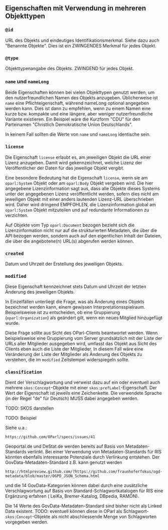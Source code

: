 Eigenschaften mit Verwendung in mehreren Objekttypen
----------------------------------------------------

### `@id`

URL des Objekts und eindeutiges Identifikationsmerkmal. Siehe dazu auch "Benannte Objekte".
Dies ist ein ZWINGENDES Merkmal für jedes Objekt.

### `@type`

Objekttypenangabe des Objekts. ZWINGEND für jedes Objekt.

### `name` und `nameLong`

Beide Eigenschaften können bei vielen Objekttypen genutzt werden, um den nutzerfreundlichen
Namen des Objekts anzugeben. Üblicherweise ist `name` eine Pflichteigenschaft, während
nameLong optional angegeben werden kann. Dies ist dann zu empfehlen, wenn zu einem Namen
eine kurze bzw. kompakte und eine längere, aber weniger nutzerfreundliche Variante
existieren. Ein Beispiel wäre die Kurzform "CDU" für den Parteinamen "Christlich Demokratische
Union Deutschlands".

In keinem Fall sollten die Werte von `name` und `nameLong` identische sein.

### `license`

Die Eigenschaft `license` erlaubt es, am jeweiligen Objekt die URL einer Lizenz
anzugeben. Damit wird gekennzeichnet, welche Lizenz der Veröffentlicher der
Daten für das jeweilige Objekt vergibt.

Eine besondere Bedeutung hat die Eigenschaft `license`, wenn sie am `oparl:System` Objekt oder am `oparl:Body`
Objekt vergeben wird. Die hier angegebene Lizenzinformation sagt aus, dass alle
Objekte dieses Systems unter der angegebenen Lizenz veröffentlicht werden, sofern
dies nicht am jeweiligen Objekt mit einer anders lautenden Lizenz-URL überschrieben
wird. Daher wird dringend EMPFOHLEN, die Lizenzinformation global am `oparl:System`
Objekt mitzuteilen und auf redundante Informationen zu verzichten.

Auf Objekte vom Typ `oparl:Document` bezogen bezieht sich die Lizenzinformation
nicht nur auf die strukturierten Metadaten, die über die API bezogen werden, sondern
auch auf den eigentlichen Inhalt der Dateien, die über die angebotene(n) URL(s)
abgerufen werden können.

### `created`

Datum und Uhrzeit der Erstellung des jeweiligen Objekts.

### `modified`

Diese Eigenschaft kennzeichnet stets Datum und Uhrzeit der letzten Änderung des
jeweiligen Objekts.

In Einzelfällen unterliegt die Frage, was als Änderung eines Objekts bezeichnet werden
kann, einem gewissen Interpretationsspielraum. Beispielsweise ist zu entscheiden,
ob eine Gruppierung (`oparl:Organization`) als geändert gilt, wenn ein neues Mitglied 
hinzugefügt wurde.

Diese Frage sollte aus Sicht des OParl-Clients beantwortet werden. Wenn beispielsweise
eine Gruppierung vom Server grundsätzlich mit der Liste der URLs aller Mitglieder ausgegeben
wird, umfasst das Objekt aus Sicht des Clients eben auch die Liste der Mitglieder. In diesem
Fall wäre eine Veränderung der Liste der Mitglieder als Änderung des Objekts zu verstehen,
die im `modified` Zeitstempel widerspiegeln sollte.

### `classification`

Dient der Verschlagwortung und verweist dazu auf ein oder eventuell auch mehrere `skos:Concept`-Objekte mit einer `skos:prefLabel`-Eigenschaft. Der Wert der Eigenschaft ist jeweils eine Zeichenkette. Die verwendete Sprache (in der Regel "de" für Deutsch) MUSS dabei angegeben werden.

TODO: SKOS darstellen

TODO: Beispiel

Siehe u.a.:

    https://github.com/OParl/specs/issues/41

Geoportal.de und DeStat.de werden bereits auf Basis von Metadaten-Standards verlinkt. Bei einer Verwendung von Metadaten-Standards für RIS könnten ebenfalls interessante Potenziale durch Verlinkung entstehen.
Der GovData-Metadaten-Standard z.B. kann genutzt werden

    http://htmlpreview.github.com/?https://github.com/fraunhoferfokus/ogd-metadata/blob/master/OGPD_JSON_Schema.html

und die 14 GovData-Kategorien können dabei durch eine zusätzliche Verschlagwortung auf Basis von Standard-Schlagwortkatalogen für RIS eine Ergänzung erfahren ( LeiKa, Bremer-Katalog, DBpedia, RAMON).

Die 14 Werte des GovData-Metadaten-Standard sind bisher nicht als Linked Data existent. TODO: eventuell können diese in OParl als Schlagwort-`skos:Concept`-Objekte als nicht abschliessende Menge von Schlagworten vorgegeben werden.
